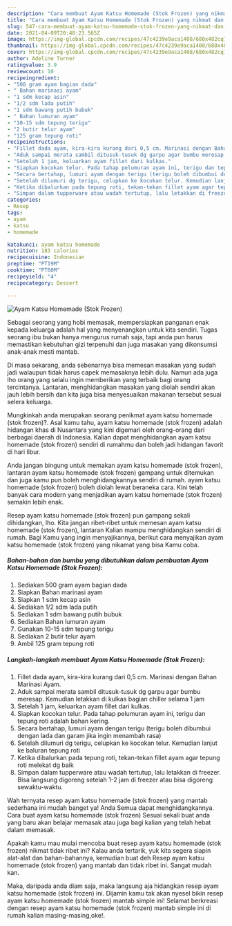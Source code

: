 ```yaml
---
description: "Cara membuat Ayam Katsu Homemade (Stok Frozen) yang nikmat dan Mudah Dibuat"
title: "Cara membuat Ayam Katsu Homemade (Stok Frozen) yang nikmat dan Mudah Dibuat"
slug: 547-cara-membuat-ayam-katsu-homemade-stok-frozen-yang-nikmat-dan-mudah-dibuat
date: 2021-04-09T20:48:23.565Z
image: https://img-global.cpcdn.com/recipes/47c4239e9aca1408/680x482cq70/ayam-katsu-homemade-stok-frozen-foto-resep-utama.jpg
thumbnail: https://img-global.cpcdn.com/recipes/47c4239e9aca1408/680x482cq70/ayam-katsu-homemade-stok-frozen-foto-resep-utama.jpg
cover: https://img-global.cpcdn.com/recipes/47c4239e9aca1408/680x482cq70/ayam-katsu-homemade-stok-frozen-foto-resep-utama.jpg
author: Adeline Turner
ratingvalue: 3.9
reviewcount: 10
recipeingredient:
- "500 gram ayam bagian dada"
- " Bahan marinasi ayam"
- "1 sdm kecap asin"
- "1/2 sdm lada putih"
- "1 sdm bawang putih bubuk"
- " Bahan lumuran ayam"
- "10-15 sdm tepung terigu"
- "2 butir telur ayam"
- "125 gram tepung roti"
recipeinstructions:
- "Fillet dada ayam, kira-kira kurang dari 0,5 cm. Marinasi dengan Bahan Marinasi Ayam."
- "Aduk sampai merata sambil ditusuk-tusuk dg garpu agar bumbu meresap. Kemudian letakkan di kulkas bagian chiller selama 1 jam"
- "Setelah 1 jam, keluarkan ayam fillet dari kulkas."
- "Siapkan kocokan telur. Pada tahap pelumuran ayam ini, terigu dan tepung roti adalah bahan kering."
- "Secara bertahap, lumuri ayam dengan terigu (terigu boleh dibumbui dengan lada dan garam jika ingin menambah rasa)"
- "Setelah dilumuri dg terigu, celupkan ke kocokan telur. Kemudian lanjut ke baluran tepung roti"
- "Ketika dibalurkan pada tepung roti, tekan-tekan fillet ayam agar tepung roti melekat dg baik"
- "Simpan dalam tupperware atau wadah tertutup, lalu letakkan di freezer. Bisa langsung digoreng setelah 1-2 jam di freezer atau bisa digoreng sewaktu-waktu."
categories:
- Resep
tags:
- ayam
- katsu
- homemade

katakunci: ayam katsu homemade 
nutrition: 183 calories
recipecuisine: Indonesian
preptime: "PT19M"
cooktime: "PT60M"
recipeyield: "4"
recipecategory: Dessert

---
```



![Ayam Katsu Homemade (Stok Frozen)](https://img-global.cpcdn.com/recipes/47c4239e9aca1408/680x482cq70/ayam-katsu-homemade-stok-frozen-foto-resep-utama.jpg)

Sebagai seorang yang hobi memasak, mempersiapkan panganan enak kepada keluarga adalah hal yang menyenangkan untuk kita sendiri. Tugas seorang ibu bukan hanya mengurus rumah saja, tapi anda pun harus memastikan kebutuhan gizi terpenuhi dan juga masakan yang dikonsumsi anak-anak mesti mantab.

Di masa  sekarang, anda sebenarnya bisa memesan masakan yang sudah jadi walaupun tidak harus capek memasaknya lebih dulu. Namun ada juga lho orang yang selalu ingin memberikan yang terbaik bagi orang tercintanya. Lantaran, menghidangkan masakan yang diolah sendiri akan jauh lebih bersih dan kita juga bisa menyesuaikan makanan tersebut sesuai selera keluarga. 



Mungkinkah anda merupakan seorang penikmat ayam katsu homemade (stok frozen)?. Asal kamu tahu, ayam katsu homemade (stok frozen) adalah hidangan khas di Nusantara yang kini digemari oleh orang-orang dari berbagai daerah di Indonesia. Kalian dapat menghidangkan ayam katsu homemade (stok frozen) sendiri di rumahmu dan boleh jadi hidangan favorit di hari libur.

Anda jangan bingung untuk memakan ayam katsu homemade (stok frozen), lantaran ayam katsu homemade (stok frozen) gampang untuk ditemukan dan juga kamu pun boleh menghidangkannya sendiri di rumah. ayam katsu homemade (stok frozen) boleh diolah lewat beraneka cara. Kini telah banyak cara modern yang menjadikan ayam katsu homemade (stok frozen) semakin lebih enak.

Resep ayam katsu homemade (stok frozen) pun gampang sekali dihidangkan, lho. Kita jangan ribet-ribet untuk memesan ayam katsu homemade (stok frozen), lantaran Kalian mampu menghidangkan sendiri di rumah. Bagi Kamu yang ingin menyajikannya, berikut cara menyajikan ayam katsu homemade (stok frozen) yang nikamat yang bisa Kamu coba.

<!--inarticleads1-->

##### Bahan-bahan dan bumbu yang dibutuhkan dalam pembuatan Ayam Katsu Homemade (Stok Frozen):

1. Sediakan 500 gram ayam bagian dada
1. Siapkan  Bahan marinasi ayam
1. Siapkan 1 sdm kecap asin
1. Sediakan 1/2 sdm lada putih
1. Sediakan 1 sdm bawang putih bubuk
1. Sediakan  Bahan lumuran ayam
1. Gunakan 10-15 sdm tepung terigu
1. Sediakan 2 butir telur ayam
1. Ambil 125 gram tepung roti




<!--inarticleads2-->

##### Langkah-langkah membuat Ayam Katsu Homemade (Stok Frozen):

1. Fillet dada ayam, kira-kira kurang dari 0,5 cm. Marinasi dengan Bahan Marinasi Ayam.
1. Aduk sampai merata sambil ditusuk-tusuk dg garpu agar bumbu meresap. Kemudian letakkan di kulkas bagian chiller selama 1 jam
1. Setelah 1 jam, keluarkan ayam fillet dari kulkas.
1. Siapkan kocokan telur. Pada tahap pelumuran ayam ini, terigu dan tepung roti adalah bahan kering.
1. Secara bertahap, lumuri ayam dengan terigu (terigu boleh dibumbui dengan lada dan garam jika ingin menambah rasa)
1. Setelah dilumuri dg terigu, celupkan ke kocokan telur. Kemudian lanjut ke baluran tepung roti
1. Ketika dibalurkan pada tepung roti, tekan-tekan fillet ayam agar tepung roti melekat dg baik
1. Simpan dalam tupperware atau wadah tertutup, lalu letakkan di freezer. Bisa langsung digoreng setelah 1-2 jam di freezer atau bisa digoreng sewaktu-waktu.




Wah ternyata resep ayam katsu homemade (stok frozen) yang mantab sederhana ini mudah banget ya! Anda Semua dapat menghidangkannya. Cara buat ayam katsu homemade (stok frozen) Sesuai sekali buat anda yang baru akan belajar memasak atau juga bagi kalian yang telah hebat dalam memasak.

Apakah kamu mau mulai mencoba buat resep ayam katsu homemade (stok frozen) nikmat tidak ribet ini? Kalau anda tertarik, yuk kita segera siapin alat-alat dan bahan-bahannya, kemudian buat deh Resep ayam katsu homemade (stok frozen) yang mantab dan tidak ribet ini. Sangat mudah kan. 

Maka, daripada anda diam saja, maka langsung aja hidangkan resep ayam katsu homemade (stok frozen) ini. Dijamin kamu tak akan nyesel bikin resep ayam katsu homemade (stok frozen) mantab simple ini! Selamat berkreasi dengan resep ayam katsu homemade (stok frozen) mantab simple ini di rumah kalian masing-masing,oke!.

